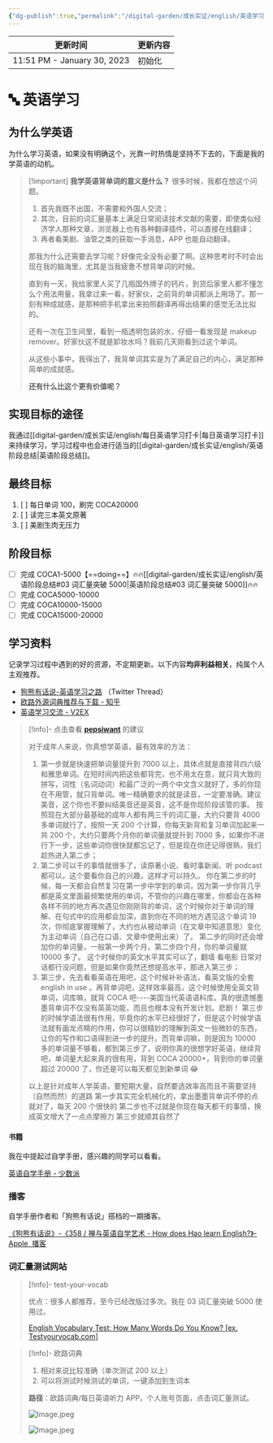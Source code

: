 ```yaml
---
{"dg-publish":true,"permalink":"/digital-garden/成长实证/english/英语学习/"}
---
```



| 更新时间                        | 更新内容 |
| --------------------------- | ---- |
| 11:51 PM - January 30, 2023 | 初始化  |


# 🔤 英语学习

## 为什么学英语

为什么学习英语，如果没有明确这个，光靠一时热情是坚持不下去的，下面是我的学英语的动机。

> [!important] **我学英语背单词的意义是什么？**
> 很多时候，我都在想这个问题。
>
> 1. 首先我既不出国，不需要和外国人交流；
> 2. 其次，目前的词汇量基本上满足日常阅读技术文献的需要，即使类似经济学人那种文章，浏览器上也有各种翻译插件，可以直接在线翻译；
> 3. 再者看美剧、油管之类的获取一手消息，APP 也能自动翻译。
>
> 那我为什么还需要去学习呢？好像完全没有必要了啊。这种思考时不时会出现在我的脑海里，尤其是当我疲惫不想背单词的时候。
>
> 直到有一天，我给家里人买了几瓶国外牌子的钙片，到货后家里人都不懂怎么个用法用量，我拿过来一看，好家伙，之前背的单词都派上用场了。那一刻有种成就感，是那种把手机拿出来拍照翻译再得出结果的感觉无法比拟的。
>
> 还有一次在卫生间里，看到一瓶透明包装的水，仔细一看发现是 makeup remover。好家伙这不就是卸妆水吗？我前几天刚看到过这个单词。
>
> 从这些小事中，我得出了，我背单词其实是为了满足自己的内心，满足那种简单的成就感。
>
> **还有什么比这个更有价值呢？**

## 实现目标的途径

我通过[[digital-garden/成长实证/english/每日英语学习打卡\|每日英语学习打卡]]来持续学习，学习过程中也会进行适当的[[digital-garden/成长实证/english/英语阶段总结\|英语阶段总结]]。

## 最终目标

1. [ ] 每日单词 100，刷完 COCA20000
2. [ ] 读完三本英文原著
3. [ ] 美剧生肉无压力

## 阶段目标

- [ ] 完成 COCA1-5000【==doing==】🔥🔥[[digital-garden/成长实证/english/英语阶段总结#03 词汇量突破 5000\|英语阶段总结#03 词汇量突破 5000]]🔥🔥
- [ ] 完成 COCA5000-10000
- [ ] 完成 COCA10000-15000
- [ ] 完成 COCA15000-20000

## 学习资料

记录学习过程中遇到的好的资源，不定期更新。以下内容**均非利益相关**，纯属个人主观推荐。

- [狗熊有话说-英语学习之路](https://twitter.com/bearbig/status/1593451418371100674?s=46&t=GNj134UcKGBlgQQhSHmF4w) （Twitter Thread）
- [欧路外源词典推荐与下载 - 知乎](https://zhuanlan.zhihu.com/p/362380543)
- [英语学习交流 - V2EX](https://www.v2ex.com/t/907877#reply83)

> [!info]- 点击查看 [**pepsiwant**](https://www.v2ex.com/member/pepsiwant) 的建议
>
> 对于成年人来说，你真想学英语，最有效率的方法：
>
> 1. 第一步就是快速把单词量提升到 7000 以上，具体点就是直接背四六级和雅思单词。在短时间内把这些都背完，也不用太在意，就只背大致的拼写，词性（名词动词）和最广泛的一两个中文含义就好了，多的你现在不用管，就只背单词。唯一精确要求的就是读音，一定要准确。建议美音，这个你也不要纠结美音还是英音，这不是你现阶段该管的事。 按照现在大部分最基础的成年人都有两三千的词汇量，大约只要背 4000 多单词就行了，按照一天 200 个计算，你每天新背和复习单词加起来一共 200 个，大约只要两个月你的单词量就提升到 7000 多，如果你不进行下一步，这些单词你很快就都忘记了，但是现在你还记得很熟，我们趁热进入第二步；
> 2. 第二步可以干的事情就很多了，读原著小说、看时事新闻、听 podcast 都可以，这个要看你自己的兴趣，这样才可以持久。 你在第二步的时候，每一天都会自然复习在第一步中学到的单词，因为第一步你背几乎都是英文里面最频繁使用的单词，不管你的兴趣在哪里，你都会在各种各样不同的地方再次遇见你刚刚背的单词，这个时候你对于单词的理解、在句式中的应用都会加深，直到你在不同的地方遇见这个单词 19 次，你彻底掌握理解了，大约也从被动单词（在文章中知道意思）变化为主动单词（自己在口语、文章中使用出来）了。 第二步的同时还会增加你的单词量，一般第一步两个月，第二步四个月，你的单词量就 10000 多了。 这个时候你的英文水平其实可以了，翻墙 看电影 日常对话都行没问题，但是如果你竟然还想提高水平，那进入第三步；
> 3. 第三步，先去看看英语在用吧，这个时候补补语法，看英文版的全套 english in use 。再背单词吧，这样效率最高，这个时候使用全英文背单词，词库嘛，就背 COCA 吧----美国当代英语语料库。真的很遗憾墨墨背单词不仅没有英英功能，而且也根本没有开发计划。悲剧！ 第三步的时候学语法很有作用，毕竟你的水平已经很好了，但是这个时候学语法就有画龙点睛的作用，你可以很精妙的理解到英文一些微妙的东西，让你的写作和口语得到进一步的提升。而背单词嘛，则是因为 10000 多的单词量不够看，都到第三步了，说明你真的很想学好英语，继续背吧，单词量大起来真的很有用，背到 COCA 20000+，背到你的单词量超过 20000 了，你还是可以每天都见到新单词 😂
>
> 以上是针对成年人学英语，要短期大量，自然要选效率高而且不需要坚持（自然而然）的道路 第一步其实完全机械化的，拿出墨墨背单词不停的点就对了，每天 200 个很快的 第二步也不过就是你现在每天都干的事情，换成英文增大了一点点摩擦力 第三步就顺其自然了

#### 书籍

我在中提起过自学手册，感兴趣的同学可以看看。

[英语自学手册 - 少数派](https://sspai.com/series/77)

### 播客

自学手册作者和「狗熊有话说」搭档的一期播客。

[‎《狗熊有话说》-《358 / 禅与英语自学艺术 - How does Hao learn English?》- Apple  播客](https://podcasts.apple.com/cn/podcast/358-%E7%A6%85%E4%B8%8E%E8%8B%B1%E8%AF%AD%E8%87%AA%E5%AD%A6%E8%89%BA%E6%9C%AF-how-does-hao-learn-english/id544563053?i=1000477653586)

### 词汇量测试网站

> [!info]- test-your-vocab
>
> 优点：很多人都推荐，至今已经改版过多次。我在 03 词汇量突破 5000 使用过。
>
> [English Vocabulary Test: How Many Words Do You Know? [ex. Testyourvocab.com]](https://preply.com/en/learn/english/test-your-vocab)

> [!info]- 欧路词典
>
> 1. 相对来说比较准确（单次测试 200 以上）
> 2. 可以将测试时候测试的单词，一键添加到生词本
>
> **路径**：欧路词典/每日英语听力 APP，个人账号页面，点击词汇量测试。
>
> ![Image.jpeg](https://res.craft.do/user/full/4afee562-291a-4dc6-1502-68dab5a3f1d0/doc/768E70A3-1671-4551-9E6A-1C369C32602D/3b21f325-4d2e-2226-f8a7-40fe1f4870e1/1DVHiVsofHRQSzM7gibxBCUCcF3GxYczYVcS70nXeDYz/Image.jpeg)
>
> ![Image.jpeg](https://res.craft.do/user/full/4afee562-291a-4dc6-1502-68dab5a3f1d0/doc/768E70A3-1671-4551-9E6A-1C369C32602D/83fc7e5a-b06b-07e6-9054-284dc4751a9a/hLMposp3vOt8itLWDgFfmc13xacW3eJlViqeay2L504z/Image.jpeg)
